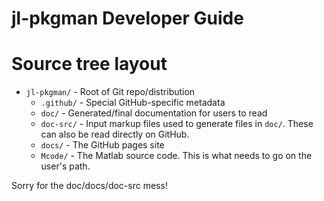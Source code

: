 # jl-pkgman Developer Guide

# Source tree layout

* `jl-pkgman/` - Root of Git repo/distribution
  * `.github/` - Special GitHub-specific metadata
  * `doc/` - Generated/final documentation for users to read
  * `doc-src/` - Input markup files used to generate files in `doc/`. These can also
     be read directly on GitHub.
  * `docs/` - The GitHub pages site
  * `Mcode/` - The Matlab source code. This is what needs to go on the user's path.


Sorry for the doc/docs/doc-src mess!
